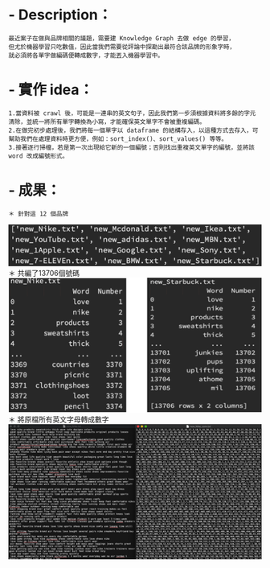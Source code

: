 # - Description：

	最近案子在做與品牌相關的議題，需要建 Knowledge Graph 去做 edge 的學習，
	但尤於機器學習只吃數值，因此當我們需要從評論中探勘出最符合該品牌的形象字時，
	就必須將各單字做編碼便轉成數字，才能丟入機器學習中。
			
# - 實作 idea：

	1.當資料被 crawl 後，可能是一連串的英文句子，因此我們第一步須根據資料將多餘的字元清除，並統一將所有單字轉換為小寫，才能確保英文單字不會被重複編碼。
	2.在做完初步處理後，我們將每一個單字以 dataframe 的結構存入，以這種方式去存入，可幫助我們在處理資料時更方便，例如：sort_index()、sort_values() 等等。
	3.接著逐行掃檔，若是第一次出現給它新的一個編號；否則找出重複英文單字的編號，並將該 word 改成編號形式。
	
# - 成果：
	＊ 針對這 12 個品牌
![image](https://github.com/WayneeeeChen/Word2Number/blob/master/images/brandname.png)
	＊ 共編了13706個號碼
![image](https://github.com/WayneeeeChen/Word2Number/blob/master/images/1.png)
	＊ 將原檔所有英文字母轉成數字
![image](https://github.com/WayneeeeChen/Word2Number/blob/master/images/3.png)
